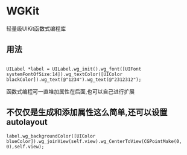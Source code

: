 # WGKit
轻量级UIKit函数式编程库

## 用法

```objc

UILabel *label = UILabel.wg_init().wg_font([UIFont systemFontOfSize:14]).wg_textColor([UIColor blackColor]).wg_text(@"1234").wg_text(@"2312312");

```

函数式编程可一直堆加属性在后面,也可以自己进行扩展

## 不仅仅是生成和添加属性这么简单,还可以设置autolayout

```objc
label.wg_backgroundColor([UIColor blueColor]).wg_joinView(self.view).wg_CenterToView(CGPointMake(0, 0),self.view);
```
